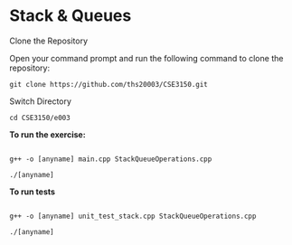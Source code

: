  # Stack & Queues

Clone the Repository

Open your command prompt and run the following command to clone the repository:
```shell
git clone https://github.com/ths20003/CSE3150.git
```
Switch Directory

```shell
cd CSE3150/e003
```
**To run the exercise:**

```shell

g++ -o [anyname] main.cpp StackQueueOperations.cpp
```
```shell
./[anyname]
```
**To run tests**

```shell

g++ -o [anyname] unit_test_stack.cpp StackQueueOperations.cpp

```
```shell
./[anyname]
